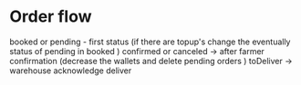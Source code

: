 # Order flow

booked or pending - first status (if there are topup's change the eventually status of pending in booked )
confirmed or canceled  -> after  farmer confirmation (decrease the wallets and delete pending orders ) 
toDeliver -> warehouse acknowledge deliver
